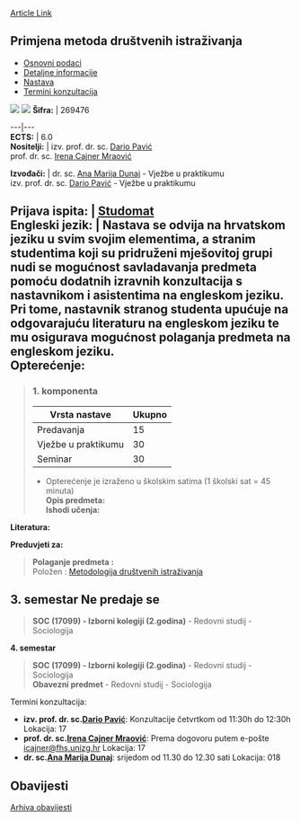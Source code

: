 [Article Link](https://www.fhs.hr/predmet/pmdi)

## Primjena metoda društvenih istraživanja
  * [Osnovni podaci](https://www.fhs.hr/predmet/pmdi#v1id-904855_113691_1_0 "Osnovni podaci")
  * [Detaljne informacije](https://www.fhs.hr/predmet/pmdi#v1id-904855_113691_1_1 "Detaljne informacije")
  * [Nastava](https://www.fhs.hr/predmet/pmdi#v1id-904855_113691_1_2 "Nastava")
  * [Termini konzultacija](https://www.fhs.hr/predmet/pmdi#v1id-904855_113691_1_3 "Termini konzultacija")


[![](https://www.fhs.hr/img/flags/gif/hr.gif)](https://www.fhs.hr/predmet/pmdi) [![](https://www.fhs.hr/img/flags/gif/gb.gif)](https://www.fhs.hr/en/course/aosrm)
**Šifra:** |  269476  
  
---|---  
**ECTS:** |  6.0   
**Nositelji:** |  izv. prof. dr. sc. [Dario Pavić](https://www.fhs.hr/djelatnik/dario.pavic)   
prof. dr. sc. [Irena Cajner Mraović](https://www.fhs.hr/djelatnik/irena.cajner_mraovic)   
  
**Izvođači:** |  dr. sc. [Ana Marija Dunaj](https://www.fhs.hr/djelatnik/ana_marija.dunaj) - Vježbe u praktikumu  
izv. prof. dr. sc. [Dario Pavić](https://www.fhs.hr/djelatnik/dario.pavic) - Vježbe u praktikumu  
  
**Prijava ispita:** |  [Studomat](http://www.isvu.hr/studomat)  
**Engleski jezik:** |  Nastava se odvija na hrvatskom jeziku u svim svojim elementima, a stranim studentima koji su pridruženi mješovitoj grupi nudi se mogućnost savladavanja predmeta pomoću dodatnih izravnih konzultacija s nastavnikom i asistentima na engleskom jeziku. Pri tome, nastavnik stranog studenta upućuje na odgovarajuću literaturu na engleskom jeziku te mu osigurava mogućnost polaganja predmeta na engleskom jeziku.   
**Opterećenje:**  
---  
> ### 1. komponenta
> | Vrsta nastave | Ukupno  
> ---|---  
> Predavanja | 15  
> Vježbe u praktikumu | 30  
> Seminar | 30  
> * Opterećenje je izraženo u školskim satima (1 školski sat = 45 minuta)   
**Opis predmeta:**  
> **Ishodi učenja:**  

  
**Literatura:**  

  
**Preduvjeti za:**  
> **Polaganje predmeta :**  
>  Položen : [Metodologija društvenih istraživanja](https://www.fhs.hr/predmet/mdi)  
>   
**3. semestar** Ne predaje se  
---  
> **SOC (17099) - Izborni kolegiji (2.godina)** - Redovni studij - Sociologija  
>   
  
**4. semestar**  
> **SOC (17099) - Izborni kolegiji (2.godina)** - Redovni studij - Sociologija  
>  **Obavezni predmet** - Redovni studij - Sociologija  
>   
Termini konzultacija: 
  * **izv. prof. dr. sc.[Dario Pavić](https://www.fhs.hr/djelatnik/dario.pavic)**: 
Konzultacije četvrtkom od 11:30h do 12:30h
Lokacija: 17 
  * **prof. dr. sc.[Irena Cajner Mraović](https://www.fhs.hr/djelatnik/irena.cajner_mraovic)**: 
Prema dogovoru putem e-pošte icajner@fhs.unizg.hr 
Lokacija: 17 
  * **dr. sc.[Ana Marija Dunaj](https://www.fhs.hr/djelatnik/ana_marija.dunaj)**: 
srijedom od 11.30 do 12.30 sati
Lokacija: 018 


## Obavijesti
[Arhiva obavijesti](https://www.fhs.hr/predmet/pmdi?@=21ne0#news_123894 "Arhiva obavijesti")
